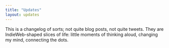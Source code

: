 ```yaml
---
title: "Updates"
layout: updates
---
```

This is a changelog of sorts; not quite blog posts, not quite tweets. They are IndieWeb-shaped slices of life: little moments of thinking aloud, changing my mind, connecting the dots.